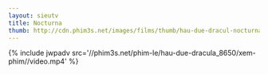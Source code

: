 ```yaml
---
layout: sieutv
title: Nocturna
thumb: http://cdn.phim3s.net/images/films/thumb/hau-due-dracul-nocturna-2015.jpg
---
```

{% include jwpadv src='//phim3s.net/phim-le/hau-due-dracula_8650/xem-phim//video.mp4' %}